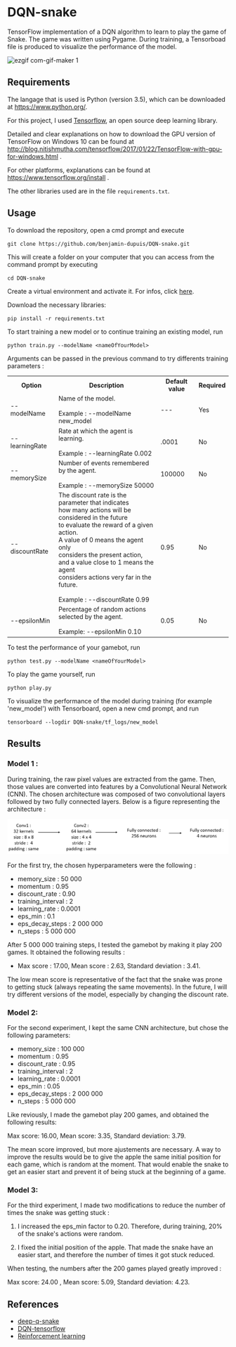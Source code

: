 # DQN-snake
TensorFlow implementation of a DQN algorithm to learn to play the game of Snake.
The game was written using Pygame. During training, a Tensorboad file is produced to visualize the performance of the model.

![ezgif com-gif-maker 1](https://user-images.githubusercontent.com/41129002/50708293-d553ed80-1031-11e9-85ce-76378d208d14.gif)


## Requirements

The langage that is used is Python (version 3.5), which can be downloaded at https://www.python.org/. 

For this project, I used [Tensorflow](https://www.tensorflow.org/), an open source deep learning library. 

Detailed and clear explanations on how to download the GPU version of TensorFlow on Windows 10 can be found at http://blog.nitishmutha.com/tensorflow/2017/01/22/TensorFlow-with-gpu-for-windows.html .


For other platforms, explanations can be found at
https://www.tensorflow.org/install . 


The other libraries used are in the file ```requirements.txt```.



## Usage

To download the repository, open a cmd prompt and execute 
```
git clone https://github.com/benjamin-dupuis/DQN-snake.git
```

This will create a folder on your computer that you can access from the command prompt by executing 

```
cd DQN-snake
```

Create a virtual environment and activate it. For infos, click [here](https://uoa-eresearch.github.io/eresearch-cookbook/recipe/2014/11/26/python-virtual-env/).


Download the necessary libraries:


```
pip install -r requirements.txt
```



To start training a new model or to continue training an existing model, run
```
python train.py --modelName <nameOfYourModel>
```

Arguments can be passed in the previous command to try differents training parameters : 

<table>
  <tr>
    <th>Option</th>
    <th>Description</th>
    <th>Default value</th>
    <th>Required</th>
  </tr>
  <tr>
    <td>--modelName</td>
    <td>Name of the model.<br><br>Example : --modelName new_model</td>
    <td>---</td>
    <td>Yes</td>
  </tr>
  <tr>
    <td>--learningRate</td>
    <td>Rate at which the agent is learning.<br><br>Example : --learningRate 0.002</td>
    <td>.0001</td>
    <td>No</td>
  </tr>
  <tr>
    <td>--memorySize</td>
    <td>Number of events remembered by the agent.<br><br>Example : --memorySize 50000</td>
    <td>100000</td>
    <td>No</td>
  </tr>
  <tr>
    <td>--discountRate</td>
    <td>The discount rate is the<span style="font-weight:bold"> </span>parameter that indicates<br>how<span style="font-weight:bold"> </span>many actions will be considered in the future <br>to evaluate the reward of a given action.  <br>A value of 0 means the agent only <br>considers the present action,<br>and a value close to 1 means the agent<br>considers actions very far in the future.<br><br>Example : --discountRate 0.99</td>
    <td>0.95</td>
    <td>No</td>
  </tr>
  <tr>
    <td>--epsilonMin</td>
    <td>Percentage of random actions selected by the agent.<br><br>Example: --epsilonMin 0.10</td>
    <td>0.05</td>
    <td>No</td>
  </tr>
</table>





To test the performance of your gamebot, run 
```
python test.py --modelName <nameOfYourModel>
```

To play the game yourself, run 
```
python play.py
```

To visualize the performance of the model during training (for example 'new_model') with Tensorboard, open a new cmd prompt, and run

```
tensorboard --logdir DQN-snake/tf_logs/new_model
```


## Results


### Model 1 : 
During training, the raw pixel values are extracted from the game. Then, those values are converted into features by a Convolutional Neural Network (CNN). The chosen architecture was composed of two convolutional layers followed by two fully connected layers. Below is a figure representing the architecture :  

![architecture](assets/architecture_2.PNG)


For the first try, the chosen hyperparameters were the following : 

- memory_size : 50 000
- momentum : 0.95
- discount_rate : 0.90
- training_interval : 2
- learning_rate : 0.0001
- eps_min : 0.1
- eps_decay_steps : 2 000 000
- n_steps : 5 000 000


After 5 000 000 training steps, I tested the gamebot by making it play 200 games. It obtained the following results : 

- Max score : 17.00, Mean score : 2.63, Standard deviation : 3.41. 

The low mean score is representative of the fact that the snake was prone to getting stuck (always repeating the same movements).
In the future, I will try different versions of the model, especially by changing the discount rate. 


### Model 2:

For the second experiment, I kept the same CNN architecture, but chose the following parameters:


- memory_size : 100 000
- momentum : 0.95
- discount_rate : 0.95
- training_interval : 2
- learning_rate : 0.0001
- eps_min : 0.05
- eps_decay_steps : 2 000 000
- n_steps : 5 000 000


Like reviously, I made the gamebot play 200 games, and obtained the following results:

Max score: 16.00, Mean score: 3.35, Standard deviation: 3.79.

The mean score improved, but more ajustements are necessary. A way to improve the results would be to give the apple the same initial position for each game, which is random at the moment. That would enable the snake to get an easier start and prevent it of being stuck at the beginning of a game.


### Model 3:

For the third experiment, I made two modifications to reduce the number of times the snake was getting stuck : 

1. I increased the eps_min factor to 0.20. Therefore, during training, 20% of the snake's actions were random.

2. I fixed the initial position of the apple. That made the snake have an easier start, and therefore the number of times it got stuck reduced.


When testing, the numbers after the 200 games played greatly improved : 

Max score: 24.00 , Mean score: 5.09, Standard deviation: 4.23.


## References 

- [deep-q-snake](https://github.com/danielegrattarola/deep-q-snake)
- [DQN-tensorflow](https://github.com/devsisters/DQN-tensorflow)
- [Reinforcement learning](https://github.com/ageron/handson-ml/blob/master/16_reinforcement_learning.ipynb)

